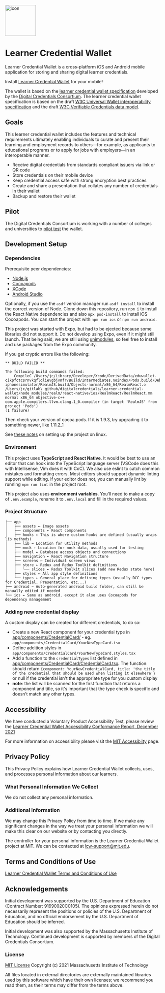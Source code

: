 <img src="https://user-images.githubusercontent.com/7339800/129089107-fa190c95-76fd-4a93-8e36-ff4d3ae5681c.png" alt="icon" width="100px" />

# Learner Credential Wallet

Learner Credential Wallet is a cross-platform iOS and Android mobile application for storing and sharing digital learner credentials.

Install [Learner Credential Wallet](https://lcw.app/) for your mobile!

The wallet is based on the [learner credential wallet specification](https://digitalcredentials.mit.edu/docs/Learner-Credential-Wallet-Specification-May-2021.pdf) developed by the [Digital Credentials Consortium](https://digitalcredentials.mit.edu/). The learner credential wallet specification is based on the draft [W3C Universal Wallet interoperability specification](https://w3c-ccg.github.io/universal-wallet-interop-spec/) and the draft [W3C Verifiable Credentials data model](https://w3c.github.io/vc-data-model/).

## Goals
This learner credential wallet includes the features and technical requirements ultimately enabling individuals to curate and present their learning and employment records to others—for example, as applicants to educational programs or to apply for jobs with employers—in an interoperable manner. 

* Receive digital credentials from standards compliant issuers via link or QR code
* Store credentials on their mobile device
* Keep credential access safe with strong encryption best practices
* Create and share a presentation that collates any number of credentials in their wallet
* Backup and restore their wallet

## Pilot
The Digital Credentials Consortium is working with a number of colleges and universities to [pilot test](https://lcw.app/pilot.html) the wallet.

## Development Setup

### Dependencies

Prerequisite peer dependencies:
* [Node.js](https://nodejs.org/en/)
* [Cocoapods](https://cocoapods.org/)
* [XCode](https://developer.apple.com/xcode/)
* [Android Studio](https://developer.android.com/studio)

Optionally, if you use the `asdf` version manager run `asdf install` to install the correct version of Node. Clone down this repository, run `npm i` to install the React Native dependencies and also `npx pod-install` to install iOS Cocoapods. You can start the project with `npm run ios` or `npm run android`.

This project was started with Expo, but had to be ejected because some libraries did not support it. Do not develop using Expo, even if it might still launch. That being said, we are still using [unimodules](https://github.com/unimodules/react-native-unimodules), so feel free to install and use packages from the Expo community.

If you get cryptic errors like the following:

```
** BUILD FAILED **

The following build commands failed:
	CompileC /Users/jc/Library/Developer/Xcode/DerivedData/eduwallet-cikpfctcsrnvkqflqlievgbjvnfr/Build/Intermediates.noindex/Pods.build/Debug-iphonesimulator/RealmJS.build/Objects-normal/x86_64/RealmReact.o /Users/jc/gitlab\ github/digitalcredentials/learner-credential-wallet/node_modules/realm/react-native/ios/RealmReact/RealmReact.mm normal x86_64 objective-c++ com.apple.compilers.llvm.clang.1_0.compiler (in target 'RealmJS' from project 'Pods')
(1 failure)
```

Then check your version of cocoa pods.  If it is 1.9.3, try upgrading it to something newer, like 1.11.2_1

See [these notes](install-linux.md) on setting up the project on linux.


### Environment

This project uses **TypeScript and React Native**. It would be best to use an editor that can hook into the TypeScript language server (VSCode does this with Intellisense, Vim does it with CoC). We also use eslint to catch common mistakes and formatting errors. Most editors should support dynamic linting support while editing. If your editor does not, you can manually lint by running `npm run lint` in the project root.

This project also uses **environment variables**. You'll need to make a copy of `.env.example`, rename it to `.env.local` and fill in the required values.

### Project Structure

```
├── app
│   ├── assets ← Image assets 
│   ├── components ← React components
│   ├── hooks ← This is where custom hooks are defined (usually wraps lib methods)
│   ├── lib ← Location for utility methods
│   ├── mock ← Location for mock data, usually used for testing
│   ├── model ← Database access objects and connections
│   ├── navigation ← React Navigation structure
│   ├── screens ← Individual screen views
│   ├── store ← Redux and Redux Toolkit definitions
│   │   └── slices ← Redux Toolkit slices (add new Redux state here)
│   ├── styles ← All app style definitions
│   └── types ← General place for defining types (usually DCC types for Credential, Presentation, etc...)
├── android ← Auto-generated android build folder, can still be manually edited if needed
└── ios ← Same as android, except it also uses Cocoapods for dependency management
```

### Adding new credential display

A custom display can be created for different credentials, to do so:
- Create a new React component for your credential type in [app/components/CredentialCard/](app/components/CredentialCard/) - eg. `app/components/CredentialCard/YourNewTypeCard.tsx`
- Define addition styles in `app/components/CredentialCard/YourNewTypeCard.styles.tsx`
- Add a function to the `credentialTypes` list defined in [app/components/CredentialCard/CredentialCard.tsx](app/components/CredentialCard/CredentialCard.tsx). The function should return `{component: YourNewCredentialCard, title: 'the title of the credential that should be used when listing it elsewhere'}` or null if the credential isn't the appropriate type for you custom display
- **note**: the list will be scanned for the first function that returns a component and title, so it's important that the type check is specific and doesn't match any other types.


## Accessibility
We have conducted a Voluntary Product Accessibility Test, please review the [Learner Credential Wallet Accessibility Conformance Report, December 2021](https://github.com/digitalcredentials/learner-credential-wallet/blob/769bacbc2bfed381a20e2927f2c32a18a6faacbb/docs/Learner%20Credential%20Wallet%20VPAT2.4Rev508-December%202021.pdf)

For more information on accessibility please visit the [MIT Accessibilty](https://accessibility.mit.edu) page.

## Privacy Policy 
This Privacy Policy explains how Learner Credential Wallet collects, uses, and processes personal information about our learners.

### What Personal Information We Collect
We do not collect any personal information.

### Additional Information
We may change this Privacy Policy from time to time. If we make any significant changes in the way we treat your personal information we will make this clear on our website or by contacting you directly.

The controller for your personal information is the Learner Credential Wallet project at MIT. We can be contacted at lcw-support@mit.edu.

## Terms and Conditions of Use

[Learner Credential Wallet Terms and Conditions of Use](https://lcw.app/terms.html)

## Acknowledgements
Initial development was supported by the U.S. Department of Education (Contract Number: 91990020C0105). The opinions expressed herein do not necessarily represent the positions or policies of the U.S. Department of Education, and no official endorsement by the U.S. Department of Education should be inferred.

Initial development was also supported by the Massachusetts Institute of Technology. Continued development is supported by members of the Digital Credentials Consortium.

### License

[MIT License](https://github.com/digitalcredentials/learner-credential-wallet/blob/main/LICENSE) Copyright (c) 2021 Massachusetts Institute of Technology

All files located in external directories are externally maintained libraries used by this software which have their own licenses; we recommend you read them, as their terms may differ from the terms above.

